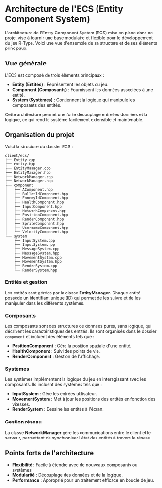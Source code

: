 # Architecture de l'ECS (Entity Component System)

L'architecture de l'Entity Component System (ECS) mise en place dans ce projet vise à fournir une base modulaire et flexible pour le développement du jeu R-Type. Voici une vue d'ensemble de sa structure et de ses éléments principaux.

## Vue générale

L'ECS est composé de trois éléments principaux :

- **Entity (Entités)** : Représentent les objets du jeu.
- **Component (Composants)** : Fournissent les données associées à une entité.
- **System (Systèmes)** : Contiennent la logique qui manipule les composants des entités.

Cette architecture permet une forte découplage entre les données et la logique, ce qui rend le système facilement extensible et maintenable.

## Organisation du projet

Voici la structure du dossier ECS :

```
client/ecs/
├── Entity.cpp
├── Entity.hpp
├── EntityManager.cpp
├── EntityManager.hpp
├── NetworkManager.cpp
├── NetworkManager.hpp
├── component
│   ├── AComponent.hpp
│   ├── BulletIdComponent.hpp
│   ├── EnnemyIdComponent.hpp
│   ├── HealthComponent.hpp
│   ├── InputComponent.hpp
│   ├── NetworkComponent.hpp
│   ├── PositionComponent.hpp
│   ├── RenderComponent.hpp
│   ├── SpriteComponent.hpp
│   ├── UsernameComponent.hpp
│   └── VelocityComponent.hpp
└── system
    ├── InputSystem.cpp
    ├── InputSystem.hpp
    ├── MessageSystem.cpp
    ├── MessageSystem.hpp
    ├── MovementSystem.cpp
    ├── MovementSystem.hpp
    ├── RenderSystem.cpp
    └── RenderSystem.hpp
```

### Entités et gestion

Les entités sont gérées par la classe **EntityManager**. Chaque entité possède un identifiant unique (ID) qui permet de les suivre et de les manipuler dans les différents systèmes.

### Composants

Les composants sont des structures de données pures, sans logique, qui décrivent les caractéristiques des entités. Ils sont organisés dans le dossier `component` et incluent des éléments tels que :

- **PositionComponent** : Gère la position spatiale d'une entité.
- **HealthComponent** : Suivi des points de vie.
- **RenderComponent** : Gestion de l'affichage.

### Systèmes

Les systèmes implémentent la logique du jeu en interagissant avec les composants. Ils incluent des systèmes tels que :

- **InputSystem** : Gère les entrées utilisateur.
- **MovementSystem** : Met à jour les positions des entités en fonction des vitesses.
- **RenderSystem** : Dessine les entités à l'écran.

### Gestion réseau

La classe **NetworkManager** gère les communications entre le client et le serveur, permettant de synchroniser l'état des entités à travers le réseau.

<!-- ## Diagramme de l'architecture ECS

![Diagramme ECS](../assets/ecs_diagram.png)

Le diagramme ci-dessus illustre les interactions entre les entités, composants, et systèmes, ainsi que le rôle du gestionnaire d'entités. -->

## Points forts de l'architecture

- **Flexibilité** : Facile à étendre avec de nouveaux composants ou systèmes.
- **Modularité** : Découplage des données et de la logique.
- **Performance** : Approprié pour un traitement efficace en boucle de jeu.


